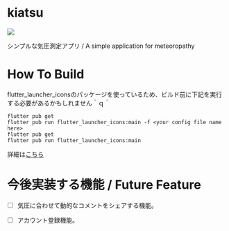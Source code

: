 # kiatsu

<img src="https://github.com/higedamc/kiatsu/blob/master/screenshots/IMG_2924.jpg">

シンプルな気圧測定アプリ / A simple application for meteoropathy

# How To Build

flutter_launcher_iconsのパッケージを使っているため、ビルド前に下記を実行する必要があるかもしれません＾ｑ＾

```
flutter pub get
flutter pub run flutter_launcher_icons:main -f <your config file name here>
flutter pub get
flutter pub run flutter_launcher_icons:main
```
詳細は[こちら](https://pub.dev/packages/flutter_launcher_icons)

# 今後実装する機能 / Future Feature

- [ ] 気圧に合わせて動的なコメントをシェアする機能。
- [ ] アカウント登録機能。

